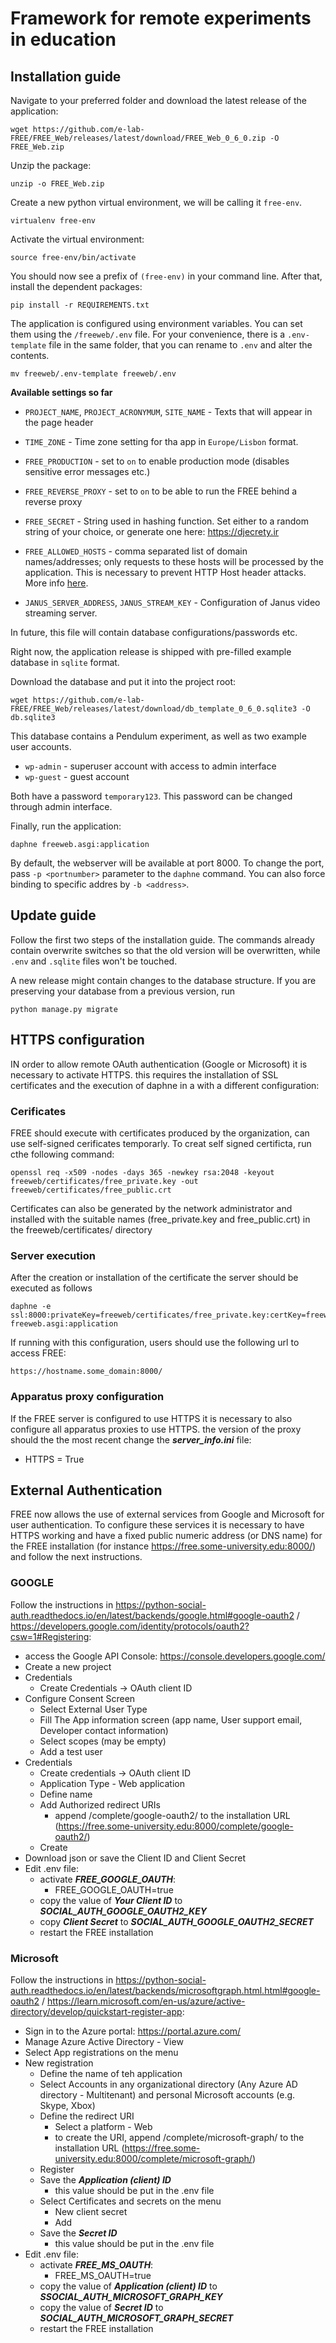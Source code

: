 # Framework for remote experiments in education
## Installation guide

Navigate to your preferred folder and download the latest release of the application:

```
wget https://github.com/e-lab-FREE/FREE_Web/releases/latest/download/FREE_Web_0_6_0.zip -O FREE_Web.zip
```

Unzip the package:
```
unzip -o FREE_Web.zip
```

Create a new python virtual environment, we will be calling it `free-env`.
```
virtualenv free-env
```

Activate the virtual environment:
```
source free-env/bin/activate
```

You should now see a prefix of `(free-env)` in your command line. After that, install the dependent packages:
```
pip install -r REQUIREMENTS.txt
```

The application is configured using environment variables. You can set them using the `/freeweb/.env` file. For your convenience, there is a `.env-template` file in the same folder, that you can rename to `.env` and alter the contents.

```
mv freeweb/.env-template freeweb/.env
```

**Available settings so far**

- `PROJECT_NAME`, `PROJECT_ACRONYMUM`, `SITE_NAME` - Texts that will appear in the page header
- `TIME_ZONE` - Time zone setting for tha app in `Europe/Lisbon` format.

- `FREE_PRODUCTION` - set to `on` to enable production mode (disables sensitive error messages etc.)
- `FREE_REVERSE_PROXY` - set to `on` to be able to run the FREE behind a reverse proxy
- `FREE_SECRET` - String used in hashing function. Set either to a random string of your choice, or generate one here: https://djecrety.ir 
- `FREE_ALLOWED_HOSTS` - comma separated list of domain names/addresses; only requests to these hosts will be processed by the application. This is necessary to prevent HTTP Host header attacks. More info [here](https://docs.djangoproject.com/en/3.2/topics/security/#host-headers-virtual-hosting).

- `JANUS_SERVER_ADDRESS`, `JANUS_STREAM_KEY` - Configuration of Janus video streaming server.

In future, this file will contain database configurations/passwords etc.

Right now, the application release is shipped with pre-filled example database in `sqlite` format. 

Download the database and put it into the project root:
```
wget https://github.com/e-lab-FREE/FREE_Web/releases/latest/download/db_template_0_6_0.sqlite3 -O db.sqlite3
```

This database contains a Pendulum experiment, as well as two example user accounts.

- `wp-admin` - superuser account with access to admin interface
- `wp-guest` - guest account

Both have a password `temporary123`. This password can be changed through admin interface.

Finally, run the application:
```
daphne freeweb.asgi:application
```

By default, the webserver will be available at port 8000. To change the port, pass `-p <portnumber>` parameter to the `daphne` command. You can also force binding to specific addres by `-b <address>`.

## Update guide

Follow the first two steps of the installation guide. The commands already contain overwrite switches so that the old version will be overwritten, while `.env` and `.sqlite` files won't be touched.

A new release might contain changes to the database structure. If you are preserving your database from a previous version, run
```
python manage.py migrate
```

## HTTPS configuration
IN order to allow remote OAuth authentication (Google or Microsoft) it is necessary to activate HTTPS.
this requires the installation of SSL certificates and the execution of daphne in a with a different configuration:
### Cerificates
FREE should execute with certificates produced by the organization, can use self-signed cerificates temporarly.
To creat self signed certificta, run cthe following command:
```
openssl req -x509 -nodes -days 365 -newkey rsa:2048 -keyout freeweb/certificates/free_private.key -out freeweb/certificates/free_public.crt
```
Certificates can also be generated by the network administrator and installed with the suitable names (free_private.key and free_public.crt) in the freeweb/certificates/ directory
### Server execution
After the creation or installation of the certificate the server should be executed as follows
```
daphne -e ssl:8000:privateKey=freeweb/certificates/free_private.key:certKey=freeweb/certificates/free_public.crt freeweb.asgi:application
```
If running with this configuration, users should use the following url to access FREE:
```
https://hostname.some_domain:8000/
```


### Apparatus proxy configuration
If the FREE server is configured to use HTTPS it is necessary to also configure all apparatus proxies to use HTTPS.
the version of the proxy should the the most recent change the ***server_info.ini*** file:
- HTTPS = True

## External Authentication
FREE now allows the use of external services  from Google and Microsoft for user authentication.
To configure these services it is necessary to have HTTPS working and have a fixed public numeric address (or DNS name) for the FREE installation (for instance https://free.some-university.edu:8000/) and follow the next instructions.
### GOOGLE
Follow the instructions in https://python-social-auth.readthedocs.io/en/latest/backends/google.html#google-oauth2 / https://developers.google.com/identity/protocols/oauth2?csw=1#Registering:
- access the Google API Console: https://console.developers.google.com/
- Create a new project
- Credentials
  - Create Credentials -> OAuth client ID
- Configure Consent Screen
  - Select External User Type
  - Fill The App information screen (app name, User support email, Developer contact information)
  - Select scopes (may be empty)
  - Add a test user
- Credentials
   - Create credentials -> OAuth client ID
   - Application Type - Web application
   - Define name 
   - Add Authorized redirect URIs
     - append /complete/google-oauth2/ to the installation URL (https://free.some-university.edu:8000/complete/google-oauth2/)
   - Create
- Download json or save the Client ID and Client Secret
- Edit .env file:
   - activate ***FREE_GOOGLE_OAUTH***:
      - FREE_GOOGLE_OAUTH=true
   - copy the value of ***Your Client ID*** to ***SOCIAL_AUTH_GOOGLE_OAUTH2_KEY***
   - copy ***Client Secret*** to ***SOCIAL_AUTH_GOOGLE_OAUTH2_SECRET***
   - restart the FREE installation
### Microsoft
Follow the instructions in https://python-social-auth.readthedocs.io/en/latest/backends/microsoftgraph.html.html#google-oauth2 / https://learn.microsoft.com/en-us/azure/active-directory/develop/quickstart-register-app:
- Sign in to the Azure portal: https://portal.azure.com/
- Manage Azure Active Directory - View
- Select  App registrations on the menu
- New registration
  - Define the name of teh application
  - Select Accounts in any organizational directory (Any Azure AD directory - Multitenant) and personal Microsoft accounts (e.g. Skype, Xbox)
  - Define the redirect URI
     - Select a platform - Web
     - to create the URI, append /complete/microsoft-graph/ to the installation URL (https://free.some-university.edu:8000/complete/microsoft-graph/)
  - Register
  - Save the ***Application (client) ID***
     - this value should be put in the .env file
  - Select Certificates and secrets on the menu
     - New client secret
     - Add
  - Save the ***Secret ID***
    - this value should be put in the .env file
- Edit .env file:
   - activate ***FREE_MS_OAUTH***:
      - FREE_MS_OAUTH=true
   - copy  the value of ***Application (client) ID*** to ***SSOCIAL_AUTH_MICROSOFT_GRAPH_KEY***
   - copy the value of ***Secret ID*** to ***SOCIAL_AUTH_MICROSOFT_GRAPH_SECRET***
   - restart the FREE installation

